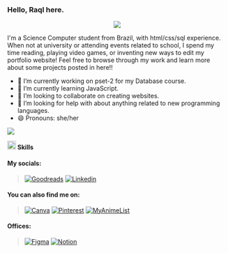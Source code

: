 ### Hello, Raql here.

<p align="center">
  <a href="https://github.com/DenverCoder1/readme-typing-svg"><img src="https://readme-typing-svg.herokuapp.com?font=Time+New+Roman&color=blue&size=20&center=true&vCenter=true&width=600&height=100&lines=Raquel+Rigoni+de+Brito+Costa;Computer+Science+Student;Active+Learner/Researcher"></a>
</p>

I'm a Science Computer student from Brazil, with html/css/sql experience.
When not at university or attending events related to school, I spend my time reading, playing video games, or inventing new ways to edit my portfolio website!
Feel free to browse through my work and learn more about some projects posted in here!!

- 🔭 I’m currently working on pset-2 for my Database course.
- 🌱 I’m currently learning JavaScript.
- 👯 I’m looking to collaborate on creating websites.
- 🤔 I’m looking for help with about anything related to new programming languages.
- 😄 Pronouns: she/her

<img src="https://user-images.githubusercontent.com/73097560/115834477-dbab4500-a447-11eb-908a-139a6edaec5c.gif">

<img src="https://media2.giphy.com/media/QssGEmpkyEOhBCb7e1/giphy.gif?cid=ecf05e47a0n3gi1bfqntqmob8g9aid1oyj2wr3ds3mg700bl&rid=giphy.gif" width ="20"><b> Skills</b> <br>



#### My socials:

>[![Goodreads](https://img.shields.io/badge/Goodreads-372213?style=for-the-badge&logo=goodreads&logoColor=white)](https://www.goodreads.com/user/show/112164032-raquel)
>[![Linkedin](https://img.shields.io/badge/LinkedIn-0077B5?style=for-the-badge&logo=linkedin&logoColor=white)](https://www.linkedin.com/in/raquel-rigoni-de-brito-costa-a06593219/)

#### You can also find me on:

>[![Canva](https://img.shields.io/badge/Canva-%2300C4CC.svg?&style=for-the-badge&logo=Canva&logoColor=white)](https://www.canva.com/your-projects)
>[![Pinterest](https://img.shields.io/badge/Pinterest-%23E60023.svg?&style=for-the-badge&logo=Pinterest&logoColor=white)](https://www.pinterest.ca/raqs__/)
>[![MyAnimeList](https://img.shields.io/badge/Myanimelist-2E51A2?style=for-the-badge&logo=myanimelist&logoColor=white)](https://myanimelist.net/profile/Raqs-bot)


#### Offices:

>[![Figma](https://img.shields.io/badge/Figma-F24E1E?style=for-the-badge&logo=figma&logoColor=white)](https://www.figma.com/files/recent?fuid=1137895461600195202)
>[![Notion](https://img.shields.io/badge/Notion-000000?style=for-the-badge&logo=notion&logoColor=white)](https://www.notion.so/Home-caf422253f044f5aab05e914f57922cf)
<!-- >![Codepen(https://img.shields.io/badge/Codepen-000000?style=for-the-badge&logo=codepen&logoColor=white)]() --!>
<!-- >![Instagram](https://img.shields.io/badge/Instagram-E4405F?style=for-the-badge&logo=instagram&logoColor=white)() --!>
<!-- >![Gmail(rrbcostaa@gmail.com)](https://img.shields.io/badge/Gmail-D14836?style=for-the-badge&logo=gmail&logoColor=white) --!>




